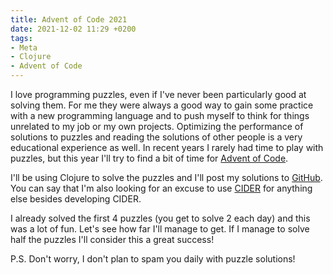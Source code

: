 ```yaml
---
title: Advent of Code 2021
date: 2021-12-02 11:29 +0200
tags:
- Meta
- Clojure
- Advent of Code
---
```


I love programming puzzles, even if I've never been particularly good at solving
them. For me they were always a good way to gain some practice with a new
programming language and to push myself to think for things unrelated to my job
or my own projects. Optimizing the performance of solutions to puzzles and
reading the solutions of other people is a very educational experience as
well. In recent years I rarely had time to play with puzzles, but this year I'll
try to find a bit of time for [Advent of Code](https://adventofcode.com/2021).

I'll be using Clojure to solve the puzzles and I'll post my solutions to [GitHub](https://github.com/bbatsov/advent-of-code2021). You can say that I'm also looking for an excuse to use [CIDER](https://github.com/clojure-emacs/cider/) for anything else besides developing CIDER.

I already solved the first 4 puzzles (you get to solve 2 each day) and this was a lot of fun. Let's see how far I'll manage to get. If I manage to solve half the puzzles I'll consider this a great success!

P.S. Don't worry, I don't plan to spam you daily with puzzle solutions!
